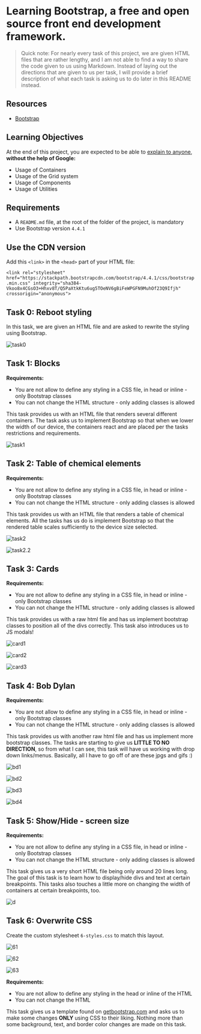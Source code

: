 # Learning Bootstrap, a free and open source front end development framework.  

> Quick note: For nearly every task of this project, we are given HTML files that are rather lengthy, and I am not able to find a way to share the code given to us using Markdown. Instead of laying out the directions that are given to us per task, I will provide a brief description of what each task is asking us to do later in this README instead.  

## Resources  
- [Bootstrap](https://intranet.hbtn.io/rltoken/II-u9lliwceVN22GaMLfmA)  
  
## Learning Objectives
At the end of this project, you are expected to be able to [explain to anyone](https://intranet.hbtn.io/rltoken/v8AsBqDPcmZA5MKRkNRJRg), **without the help of Google:**  
- Usage of Containers  
- Usage of the Grid system  
- Usage of Components  
- Usage of Utilities  
  
## Requirements  
- A ```README.md``` file, at the root of the folder of the project, is mandatory  
- Use Bootstrap version ```4.4.1```  
  

## Use the CDN version  
Add this ```<link>``` in the ```<head>``` part of your HTML file:  
  
```<link rel="stylesheet" href="https://stackpath.bootstrapcdn.com/bootstrap/4.4.1/css/bootstrap.min.css" integrity="sha384-Vkoo8x4CGsO3+Hhxv8T/Q5PaXtkKtu6ug5TOeNV6gBiFeWPGFN9MuhOf23Q9Ifjh" crossorigin="anonymous">```  
  
## Task 0: Reboot styling  
In this task, we are given an HTML file and are asked to rewrite the styling using Bootstrap. 
   
![task0](https://github.com/tayloradam1999/holbertonschool-web_front_end/blob/main/0x00-Bootstrap/readme_assets/task0.jpg)  

## Task 1: Blocks  
**Requirements:**  
- You are not allow to define any styling in a CSS file, in head or inline - only Bootstrap classes  
- You can not change the HTML structure - only adding classes is allowed  
  
This task provides us with an HTML file that renders several different containers. The task asks us to implement Bootstrap so that when we lower the width of our device, the containers react and are placed per the tasks restrictions and requirements.  
  
![task1](https://github.com/tayloradam1999/holbertonschool-web_front_end/blob/main/0x00-Bootstrap/readme_assets/task1.gif)  

## Task 2: Table of chemical elements  
**Requirements:**  
- You are not allow to define any styling in a CSS file, in head or inline - only Bootstrap classes  
- You can not change the HTML structure - only adding classes is allowed  
  
This task provides us with an HTML file that renders a table of chemical elements. All the tasks has us do is implement Bootstrap so that the rendered table scales sufficiently to the device size selected.  
  
![task2](https://github.com/tayloradam1999/holbertonschool-web_front_end/blob/main/0x00-Bootstrap/readme_assets/task2.png)  
  
![task2.2](https://github.com/tayloradam1999/holbertonschool-web_front_end/blob/main/0x00-Bootstrap/readme_assets/task2.2.gif)  
  
## Task 3: Cards  
**Requirements:**  
- You are not allow to define any styling in a CSS file, in head or inline - only Bootstrap classes  
- You can not change the HTML structure - only adding classes is allowed  

This task provides us with a raw html file and has us implement bootstrap classes to position all of the divs correctly. This task also introduces us to JS modals!  
  
![card1](https://github.com/tayloradam1999/holbertonschool-web_front_end/blob/main/0x00-Bootstrap/readme_assets/card1.png)  
  
![card2](https://github.com/tayloradam1999/holbertonschool-web_front_end/blob/main/0x00-Bootstrap/readme_assets/card2.png)  
  
![card3](https://github.com/tayloradam1999/holbertonschool-web_front_end/blob/main/0x00-Bootstrap/readme_assets/card3.gif)  
  
## Task 4: Bob Dylan  
**Requirements:**  
- You are not allow to define any styling in a CSS file, in head or inline - only Bootstrap classes  
- You can not change the HTML structure - only adding classes is allowed
  
This task provides us with another raw html file and has us implement more bootstrap classes. The tasks are starting to give us **LITTLE TO NO DIRECTION**, so from what I can see, this task will have us working with drop down links/menus. Basically, all I have to go off of are these jpgs and gifs :)  
  
![bd1](https://github.com/tayloradam1999/holbertonschool-web_front_end/blob/main/0x00-Bootstrap/readme_assets/bd1.png)  
  
![bd2](https://github.com/tayloradam1999/holbertonschool-web_front_end/blob/main/0x00-Bootstrap/readme_assets/bd2.png)  
  
![bd3](https://github.com/tayloradam1999/holbertonschool-web_front_end/blob/main/0x00-Bootstrap/readme_assets/bd3.png)  
  
![bd4](https://github.com/tayloradam1999/holbertonschool-web_front_end/blob/main/0x00-Bootstrap/readme_assets/bd4.gif)  
  
## Task 5: Show/Hide - screen size  
**Requirements:**  
- You are not allow to define any styling in a CSS file, in head or inline - only Bootstrap classes  
- You can not change the HTML structure - only adding classes is allowed  
  
This task gives us a very short HTML file being only around 20 lines long. The goal of this task is to learn how to display/hide divs and text at certain breakpoints. This tasks also touches a little more on changing the width of containers at certain breakpoints, too.  
  
![d](https://github.com/tayloradam1999/holbertonschool-web_front_end/blob/main/0x00-Bootstrap/readme_assets/d.gif)  
  
## Task 6: Overwrite CSS  
Create the custom stylesheet ```6-styles.css``` to match this layout.  
  
![61](https://github.com/tayloradam1999/holbertonschool-web_front_end/blob/main/0x00-Bootstrap/readme_assets/61.png)  
  
![62](https://github.com/tayloradam1999/holbertonschool-web_front_end/blob/main/0x00-Bootstrap/readme_assets/62.png)  
  
![63](https://github.com/tayloradam1999/holbertonschool-web_front_end/blob/main/0x00-Bootstrap/readme_assets/63.gif)  
  
**Requirements:**  
- You are not allow to define any styling in the head or inline of the HTML
- You can not change the HTML
  
This task gives us a template found on [getbootstrap.com](https://getbootstrap.com/) and asks us to make some changes **ONLY** using CSS to their liking. Nothing more than some background, text, and border color changes are made on this task. 
